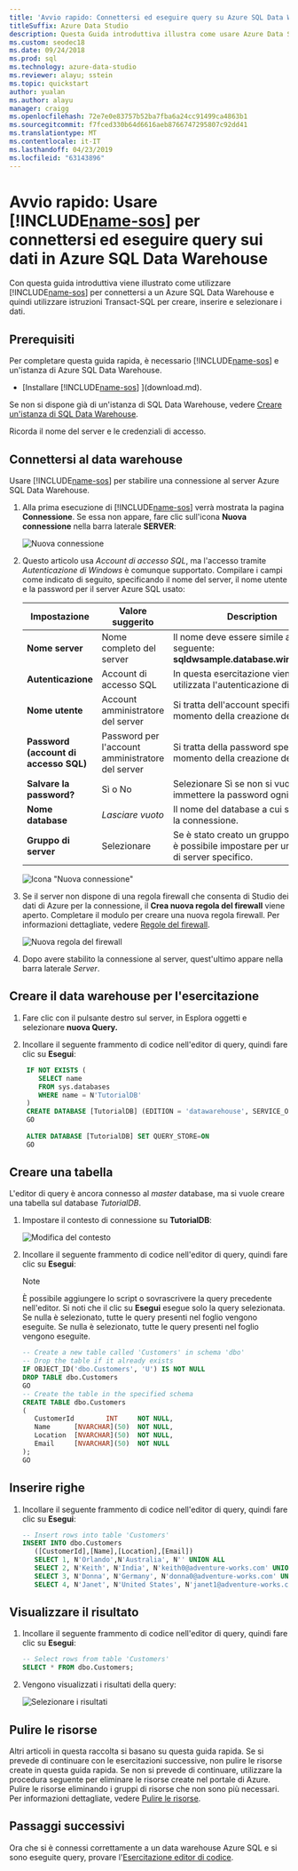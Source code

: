 ```yaml
---
title: 'Avvio rapido: Connettersi ed eseguire query su Azure SQL Data Warehouse'
titleSuffix: Azure Data Studio
description: Questa Guida introduttiva illustra come usare Azure Data Studio per connettersi a un Azure SQL Data Warehouse ed eseguire una query
ms.custom: seodec18
ms.date: 09/24/2018
ms.prod: sql
ms.technology: azure-data-studio
ms.reviewer: alayu; sstein
ms.topic: quickstart
author: yualan
ms.author: alayu
manager: craigg
ms.openlocfilehash: 72e7e0e83757b52ba7fba6a24cc91499ca4863b1
ms.sourcegitcommit: f7fced330b64d6616aeb8766747295807c92dd41
ms.translationtype: MT
ms.contentlocale: it-IT
ms.lasthandoff: 04/23/2019
ms.locfileid: "63143896"
---
```

# <a name="quickstart-use-includename-sosincludesname-sos-shortmd-to-connect-and-query-data-in-azure-sql-data-warehouse"></a>Avvio rapido: Usare [!INCLUDE[name-sos](../includes/name-sos-short.md)] per connettersi ed eseguire query sui dati in Azure SQL Data Warehouse

Con questa guida introduttiva viene illustrato come utilizzare [!INCLUDE[name-sos](../includes/name-sos-short.md)] per connettersi a un Azure SQL Data Warehouse e quindi utilizzare istruzioni Transact-SQL per creare, inserire e selezionare i dati. 

## <a name="prerequisites"></a>Prerequisiti
Per completare questa guida rapida, è necessario [!INCLUDE[name-sos](../includes/name-sos-short.md)] e un'istanza di Azure SQL Data Warehouse.

- [Installare [!INCLUDE[name-sos](../includes/name-sos-short.md)] ](download.md).

Se non si dispone già di un'istanza di SQL Data Warehouse, vedere [Creare un'istanza di SQL Data Warehouse](https://docs.microsoft.com/azure/sql-data-warehouse/sql-data-warehouse-get-started-provision).

Ricorda il nome del server e le credenziali di accesso.


## <a name="connect-to-your-data-warehouse"></a>Connettersi al data warehouse

Usare [!INCLUDE[name-sos](../includes/name-sos-short.md)] per stabilire una connessione al server Azure SQL Data Warehouse.

1. Alla prima esecuzione di [!INCLUDE[name-sos](../includes/name-sos-short.md)] verrà mostrata la pagina **Connessione**. Se essa non appare, fare clic sull'icona **Nuova connessione** nella barra laterale **SERVER**: 
   
   ![Nuova connessione](media/quickstart-sql-dw/new-connection-icon.png)

2. Questo articolo usa *Account di accesso SQL*, ma l'accesso tramite *Autenticazione di Windows* è comunque supportato. Compilare i campi come indicato di seguito, specificando il nome del server, il nome utente e la password per il server Azure SQL usato: 

   | Impostazione       | Valore suggerito | Description |
   | ------------ | ------------------ | ------------------------------------------------- | 
   | **Nome server** | Nome completo del server | Il nome deve essere simile al seguente: **sqldwsample.database.windows.net** |
   | **Autenticazione** | Account di accesso SQL| In questa esercitazione viene utilizzata l'autenticazione di SQL. |
   | **Nome utente** | Account amministratore del server | Si tratta dell'account specificato al momento della creazione del server. |
   | **Password (account di accesso SQL)** | Password per l'account amministratore del server | Si tratta della password specificata al momento della creazione del server. |
   | **Salvare la password?** | Sì o No | Selezionare Sì se non si vuole immettere la password ogni volta. |
   | **Nome database** | *Lasciare vuoto* | Il nome del database a cui si effettua la connessione. |
   | **Gruppo di server** | Selezionare <Default> | Se è stato creato un gruppo di server, è possibile impostare per un gruppo di server specifico. | 

   ![Icona "Nuova connessione"](media/quickstart-sql-dw/new-connection-screen.png) 

3. Se il server non dispone di una regola firewall che consenta di Studio dei dati di Azure per la connessione, il **Crea nuova regola del firewall** viene aperto. Completare il modulo per creare una nuova regola firewall. Per informazioni dettagliate, vedere [Regole del firewall](https://docs.microsoft.com/azure/sql-database/sql-database-firewall-configure).

   ![Nuova regola del firewall](media/quickstart-sql-dw/firewall.png)  

4. Dopo avere stabilito la connessione al server, quest'ultimo appare nella barra laterale *Server*.

## <a name="create-the-tutorial-data-warehouse"></a>Creare il data warehouse per l'esercitazione
1. Fare clic con il pulsante destro sul server, in Esplora oggetti e selezionare **nuova Query.**

1. Incollare il seguente frammento di codice nell'editor di query, quindi fare clic su **Esegui**:

   ```sql
    IF NOT EXISTS (
       SELECT name
       FROM sys.databases
       WHERE name = N'TutorialDB'
    )
    CREATE DATABASE [TutorialDB] (EDITION = 'datawarehouse', SERVICE_OBJECTIVE='DW100');
    GO  
    
    ALTER DATABASE [TutorialDB] SET QUERY_STORE=ON
    GO
   ```


## <a name="create-a-table"></a>Creare una tabella

L'editor di query è ancora connesso al *master* database, ma si vuole creare una tabella sul database *TutorialDB*. 

1. Impostare il contesto di connessione su **TutorialDB**:

   ![Modifica del contesto](media/quickstart-sql-database/change-context.png)


1. Incollare il seguente frammento di codice nell'editor di query, quindi fare clic su **Esegui**:

   > [!NOTE]
   > È possibile aggiungere lo script o sovrascrivere la query precedente nell'editor. Si noti che il clic su **Esegui** esegue solo la query selezionata. Se nulla è selezionato, tutte le query presenti nel foglio vengono eseguite. Se nulla è selezionato, tutte le query presenti nel foglio vengono eseguite.

   ```sql
   -- Create a new table called 'Customers' in schema 'dbo'
   -- Drop the table if it already exists
   IF OBJECT_ID('dbo.Customers', 'U') IS NOT NULL
   DROP TABLE dbo.Customers
   GO
   -- Create the table in the specified schema
   CREATE TABLE dbo.Customers
   (
      CustomerId        INT     NOT NULL,
      Name      [NVARCHAR](50)  NOT NULL,
      Location  [NVARCHAR](50)  NOT NULL,
      Email     [NVARCHAR](50)  NOT NULL
   );
   GO
   ```


## <a name="insert-rows"></a>Inserire righe

1. Incollare il seguente frammento di codice nell'editor di query, quindi fare clic su **Esegui**:

   ```sql
   -- Insert rows into table 'Customers'
   INSERT INTO dbo.Customers
      ([CustomerId],[Name],[Location],[Email])
      SELECT 1, N'Orlando',N'Australia', N'' UNION ALL
      SELECT 2, N'Keith', N'India', N'keith0@adventure-works.com' UNION ALL
      SELECT 3, N'Donna', N'Germany', N'donna0@adventure-works.com' UNION ALL
      SELECT 4, N'Janet', N'United States', N'janet1@adventure-works.com'
   ```


## <a name="view-the-result"></a>Visualizzare il risultato
1. Incollare il seguente frammento di codice nell'editor di query, quindi fare clic su **Esegui**:

   ```sql
   -- Select rows from table 'Customers'
   SELECT * FROM dbo.Customers;
   ```

1. Vengono visualizzati i risultati della query:

   ![Selezionare i risultati](media/quickstart-sql-dw/select-results.png)


## <a name="clean-up-resources"></a>Pulire le risorse

Altri articoli in questa raccolta si basano su questa guida rapida. Se si prevede di continuare con le esercitazioni successive, non pulire le risorse create in questa guida rapida. Se non si prevede di continuare, utilizzare la procedura seguente per eliminare le risorse create nel portale di Azure.
Pulire le risorse eliminando i gruppi di risorse che non sono più necessari. Per informazioni dettagliate, vedere [Pulire le risorse](https://docs.microsoft.com/azure/sql-database/sql-database-get-started-portal#clean-up-resources).


## <a name="next-steps"></a>Passaggi successivi

Ora che si è connessi correttamente a un data warehouse Azure SQL e si sono eseguite query, provare l'[Esercitazione editor di codice](tutorial-sql-editor.md).

